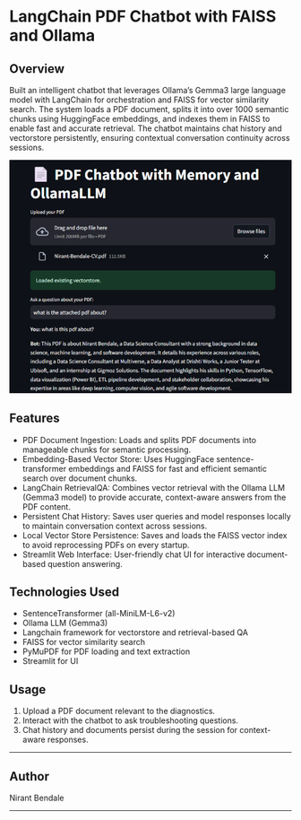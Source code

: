 # LangChain PDF Chatbot with FAISS and Ollama

## Overview
Built an intelligent chatbot that leverages Ollama’s Gemma3 large language model with LangChain for orchestration and FAISS for vector similarity search. The system loads a PDF document, splits it into over 1000 semantic chunks using HuggingFace embeddings, and indexes them in FAISS to enable fast and accurate retrieval. The chatbot maintains chat history and vectorstore persistently, ensuring contextual conversation continuity across sessions.

![screenshot](screenshot.png)

## Features

- PDF Document Ingestion: Loads and splits PDF documents into manageable chunks for semantic processing.
- Embedding-Based Vector Store: Uses HuggingFace sentence-transformer embeddings and FAISS for fast and efficient semantic search over document chunks.
- LangChain RetrievalQA: Combines vector retrieval with the Ollama LLM (Gemma3 model) to provide accurate, context-aware answers from the PDF content.
- Persistent Chat History: Saves user queries and model responses locally to maintain conversation context across sessions.
- Local Vector Store Persistence: Saves and loads the FAISS vector index to avoid reprocessing PDFs on every startup.
- Streamlit Web Interface: User-friendly chat UI for interactive document-based question answering.




## Technologies Used
- SentenceTransformer (all-MiniLM-L6-v2)
- Ollama LLM (Gemma3)
- Langchain framework for vectorstore and retrieval-based QA
- FAISS for vector similarity search
- PyMuPDF for PDF loading and text extraction
- Streamlit for UI

## Usage
1. Upload a PDF document relevant to the diagnostics.
2. Interact with the chatbot to ask troubleshooting questions.
3. Chat history and documents persist during the session for context-aware responses.

---

## Author
Nirant Bendale

---
